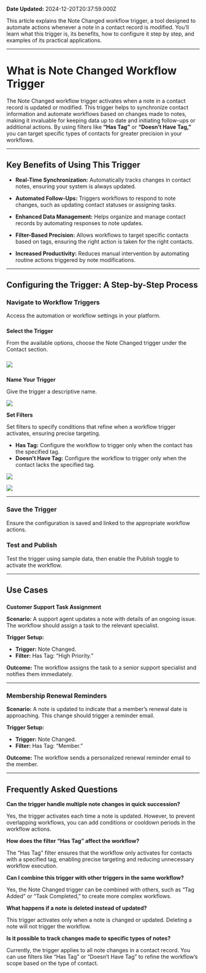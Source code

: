 **Date Updated:** 2024-12-20T20:37:59.000Z

This article explains the Note Changed workflow trigger, a tool designed to automate actions whenever a note in a contact record is modified. You’ll learn what this trigger is, its benefits, how to configure it step by step, and examples of its practical applications.

---

# **What is Note Changed Workflow Trigger**

  
The Note Changed workflow trigger activates when a note in a contact record is updated or modified. This trigger helps to synchronize contact information and automate workflows based on changes made to notes, making it invaluable for keeping data up to date and initiating follow-ups or additional actions. By using filters like **“Has Tag”** or **“Doesn’t Have Tag,”** you can target specific types of contacts for greater precision in your workflows.

---

## **Key Benefits of Using This Trigger**
  
  
* **Real-Time Synchronization:** Automatically tracks changes in contact notes, ensuring your system is always updated.
  
  
* **Automated Follow-Ups:** Triggers workflows to respond to note changes, such as updating contact statuses or assigning tasks.
  
  
* **Enhanced Data Management:** Helps organize and manage contact records by automating responses to note updates.
  
  
* **Filter-Based Precision:** Allows workflows to target specific contacts based on tags, ensuring the right action is taken for the right contacts.
  
  
* **Increased Productivity:** Reduces manual intervention by automating routine actions triggered by note modifications.

---

## **Configuring the Trigger: A Step-by-Step Process**
  
  
### **Navigate to Workflow Triggers**

  
Access the automation or workflow settings in your platform.

###   
**Select the Trigger**

  
From the available options, choose the Note Changed trigger under the Contact section.

###   

### ![](https://s3.amazonaws.com/cdn.freshdesk.com/data/helpdesk/attachments/production/155038703243/original/oxf_ZSQ6GTM-WwtJrT_-1bFs1rbaELegUg.jpeg?1734704330)

###   
**Name Your Trigger** 
  
  
Give the trigger a descriptive name.  
  
  
![](https://s3.amazonaws.com/cdn.freshdesk.com/data/helpdesk/attachments/production/155038704176/original/wr-RX8Dtg372z6F31lF6urhmdlt3c9CibQ.png?1734705019)
  
  
**Set Filters** 
  
  
Set filters to specify conditions that refine when a workflow trigger activates, ensuring precise targeting.  
  
  
* **Has Tag:** Configure the workflow to trigger only when the contact has the specified tag.
* **Doesn’t Have Tag:** Configure the workflow to trigger only when the contact lacks the specified tag.

![](https://s3.amazonaws.com/cdn.freshdesk.com/data/helpdesk/attachments/production/155038707107/original/sDlYPbAGVWWQON3EmxcKVQ-Umot26tiT3Q.jpeg?1734706748)  
  
  
![](https://s3.amazonaws.com/cdn.freshdesk.com/data/helpdesk/attachments/production/155038704383/original/C6qZ7mfUzObJhThLnmJ30yjoh9qU-8QPhw.png?1734705137)

---

  
### **Save the Trigger**

  
Ensure the configuration is saved and linked to the appropriate workflow actions.
  
  
### **Test and Publish**

  
Test the trigger using sample data, then enable the Publish toggle to activate the workflow.

---

## **Use Cases**

###   
**Customer Support Task Assignment**
  
  
**Scenario:** A support agent updates a note with details of an ongoing issue. The workflow should assign a task to the relevant specialist.
  
  
**Trigger Setup:**  
  
* **Trigger:** Note Changed.
* **Filter:** Has Tag: “High Priority.”
  
  
**Outcome:** The workflow assigns the task to a senior support specialist and notifies them immediately.  
  
---

### **Membership Renewal Reminders**
  
  
**Scenario:** A note is updated to indicate that a member’s renewal date is approaching. This change should trigger a reminder email.
  
  
**Trigger Setup:**  
  
* **Trigger:** Note Changed.
* **Filter:** Has Tag: “Member.”
  
  
**Outcome:** The workflow sends a personalized renewal reminder email to the member.  
  
---

## **Frequently Asked Questions**

  
**Can the trigger handle multiple note changes in quick succession?** 

Yes, the trigger activates each time a note is updated. However, to prevent overlapping workflows, you can add conditions or cooldown periods in the workflow actions.

  
**How does the filter “Has Tag” affect the workflow?** 

The “Has Tag” filter ensures that the workflow only activates for contacts with a specified tag, enabling precise targeting and reducing unnecessary workflow execution.

  
**Can I combine this trigger with other triggers in the same workflow?** 

Yes, the Note Changed trigger can be combined with others, such as “Tag Added” or “Task Completed,” to create more complex workflows.

  
**What happens if a note is deleted instead of updated?** 

This trigger activates only when a note is changed or updated. Deleting a note will not trigger the workflow.

  
**Is it possible to track changes made to specific types of notes?** 

Currently, the trigger applies to all note changes in a contact record. You can use filters like “Has Tag” or “Doesn’t Have Tag” to refine the workflow’s scope based on the type of contact.